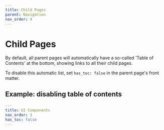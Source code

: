 ```yaml
---
title: Child Pages
parent: Navigation
nav_order: 4
---
```


# Child Pages

By default, all parent pages will automatically have a so-called 'Table of Contents' at the bottom, showing links to all their child pages.

To disable this automatic list, set `has_toc: false` in the parent page's front matter.

## Example: disabling table of contents

```yaml
---
title: UI Components
nav_order: 3
has_toc: false
---
```

